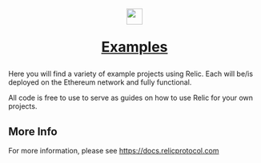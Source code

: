 <p>
  <a href="https://relicprotocol.com">
     <h1 align="center">
     <p><img src="https://relicprotocol.com/logo.svg" height="32" /></p>
        <p>Examples</p>
     </h1>
  </a>
</p>

Here you will find a variety of example projects using Relic. Each will be/is deployed on the Ethereum network and fully functional.

All code is free to use to serve as guides on how to use Relic for your own projects.

## More Info

For more information, please see https://docs.relicprotocol.com
